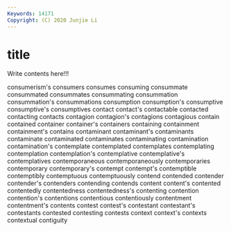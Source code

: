 ```yaml
---
Keywords: 14171
Copyright: (C) 2020 Junjie Li
---
```


# title

Write contents here!!!

consumerism's 
consumers
consumes 
consuming 
consummate 
consummated 
consummates 
consummating 
consummation 
consummation's 
consummations 
consumption
consumption's 
consumptive 
consumptive's 
consumptives 
contact 
contact's 
contactable 
contacted 
contacting 
contacts
contagion 
contagion's 
contagions 
contagious 
contain 
contained 
container 
container's 
containers 
containing
containment 
containment's 
contains 
contaminant 
contaminant's 
contaminants 
contaminate 
contaminated 
contaminates 
contaminating
contamination 
contamination's 
contemplate 
contemplated 
contemplates 
contemplating 
contemplation 
contemplation's 
contemplative 
contemplative's
contemplatives 
contemporaneous 
contemporaneously 
contemporaries 
contemporary 
contemporary's 
contempt 
contempt's 
contemptible 
contemptibly
contemptuous 
contemptuously 
contend 
contended 
contender 
contender's 
contenders 
contending 
contends 
content
content's 
contented 
contentedly 
contentedness 
contentedness's 
contenting 
contention 
contention's 
contentions 
contentious
contentiously 
contentment 
contentment's 
contents 
contest 
contest's 
contestant 
contestant's 
contestants 
contested
contesting 
contests 
context 
context's 
contexts 
contextual 
contiguity 
